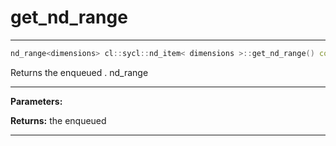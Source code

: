 # get_nd_range

---

```cpp
nd_range<dimensions> cl::sycl::nd_item< dimensions >::get_nd_range() const
```


Returns the enqueued . nd_range


---
**Parameters:**

**Returns:** the enqueued 

---
